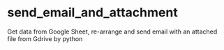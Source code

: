 # send_email_and_attachment
Get data from Google Sheet, re-arrange and send email with an attached file from Gdrive by python

